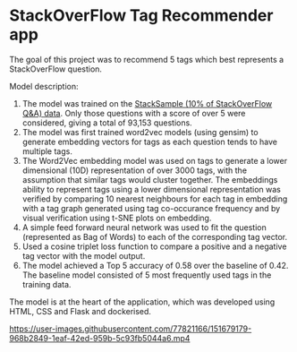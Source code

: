 # StackOverFlow Tag Recommender app
The goal of this project was to recommend 5 tags which best represents a StackOverFlow question.

Model description:
1. The model was trained on the [StackSample (10% of StackOverFlow Q&A) data](https://www.kaggle.com/stackoverflow/stacksample). Only those questions with a score of over 5 were considered, giving a total of 93,153 questions. 
2. The model was first trained word2vec models (using gensim) to generate embedding vectors for tags as each question tends to have multiple tags.
3. The Word2Vec embedding model was used on tags to generate a lower dimensional (10D) representation of over 3000 tags, with the assumption that similar tags would cluster together. The embeddings ability to represent tags using a lower dimensional representation was verified by comparing  10 nearest neighbours for each tag in embedding with a tag graph generated using tag co-occurance frequency and by visual verification using t-SNE plots on embedding.
4. A simple feed forward neural network was used to fit the question (represented as Bag of Words) to each of the corresponding tag vector.
5. Used a cosine triplet loss function to compare a positive and a negative tag vector with the model output.
6. The model achieved a Top 5 accuracy of 0.58 over the baseline of 0.42. The baseline model consisted of 5 most frequently used tags in the training data.

The model is at the heart of the application, which was developed using HTML, CSS and Flask and dockerised. 


https://user-images.githubusercontent.com/77821166/151679179-968b2849-1eaf-42ed-959b-5c93fb5044a6.mp4

